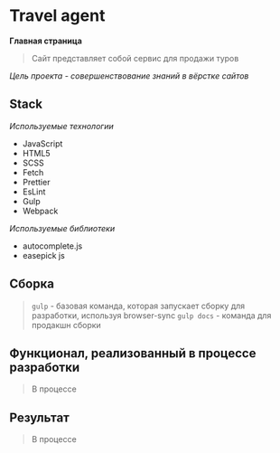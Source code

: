# Travel agent

**Главная страница**

> Сайт представляет собой сервис для продажи туров 

_Цель проекта - совершенствование знаний в вёрстке сайтов_


## Stack

_Используемые технологии_

- JavaScript
- HTML5
- SCSS
- Fetch
- Prettier
- EsLint
- Gulp
- Webpack

_Используемые библиотеки_

- autocomplete.js
- easepick js

## Сборка

> `gulp` - базовая команда, которая запускает сборку для разработки, используя browser-sync
> `gulp docs` - команда для продакшн сборки

## Функционал, реализованный в процессе разработки

> В процессе

## Результат

> В процессе

<!-- [сайт](https://#) -->